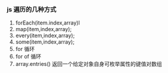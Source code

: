 ### js 遍历的几种方式

1. forEach(item.index,array)l
2. map(item,index,array);
3. every(item,index,array);
4. some(item,index,array);
5. for 循环
6. for of 循环
7. array.entries() 返回一个给定对象自身可枚举属性的键值对数组